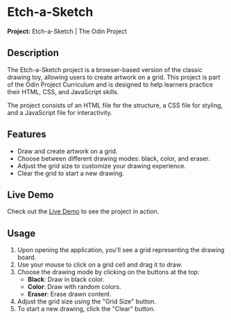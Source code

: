 # Etch-a-Sketch

**Project:** Etch-a-Sketch | The Odin Project

## Description

The Etch-a-Sketch project is a browser-based version of the classic drawing toy, allowing users to create artwork on a grid. This project is part of the Odin Project Curriculum and is designed to help learners practice their HTML, CSS, and JavaScript skills.

The project consists of an HTML file for the structure, a CSS file for styling, and a JavaScript file for interactivity.

## Features

-   Draw and create artwork on a grid.
-   Choose between different drawing modes: black, color, and eraser.
-   Adjust the grid size to customize your drawing experience.
-   Clear the grid to start a new drawing.

## Live Demo

Check out the [Live Demo](https://ncontin.github.io/etch-a-sketch) to see the project in action.

## Usage

1. Upon opening the application, you'll see a grid representing the drawing board.
2. Use your mouse to click on a grid cell and drag it to draw.
3. Choose the drawing mode by clicking on the buttons at the top:
    - **Black**: Draw in black color.
    - **Color**: Draw with random colors.
    - **Eraser**: Erase drawn content.
4. Adjust the grid size using the "Grid Size" button.
5. To start a new drawing, click the "Clear" button.
